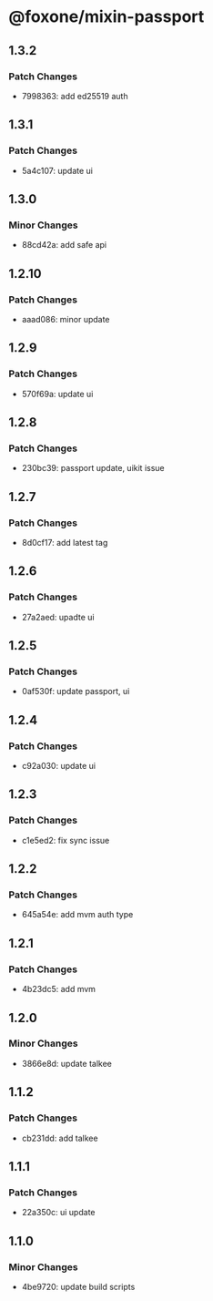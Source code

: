# @foxone/mixin-passport

## 1.3.2

### Patch Changes

- 7998363: add ed25519 auth

## 1.3.1

### Patch Changes

- 5a4c107: update ui

## 1.3.0

### Minor Changes

- 88cd42a: add safe api

## 1.2.10

### Patch Changes

- aaad086: minor update

## 1.2.9

### Patch Changes

- 570f69a: update ui

## 1.2.8

### Patch Changes

- 230bc39: passport update, uikit issue

## 1.2.7

### Patch Changes

- 8d0cf17: add latest tag

## 1.2.6

### Patch Changes

- 27a2aed: upadte ui

## 1.2.5

### Patch Changes

- 0af530f: update passport, ui

## 1.2.4

### Patch Changes

- c92a030: update ui

## 1.2.3

### Patch Changes

- c1e5ed2: fix sync issue

## 1.2.2

### Patch Changes

- 645a54e: add mvm auth type

## 1.2.1

### Patch Changes

- 4b23dc5: add mvm

## 1.2.0

### Minor Changes

- 3866e8d: update talkee

## 1.1.2

### Patch Changes

- cb231dd: add talkee

## 1.1.1

### Patch Changes

- 22a350c: ui update

## 1.1.0

### Minor Changes

- 4be9720: update build scripts

